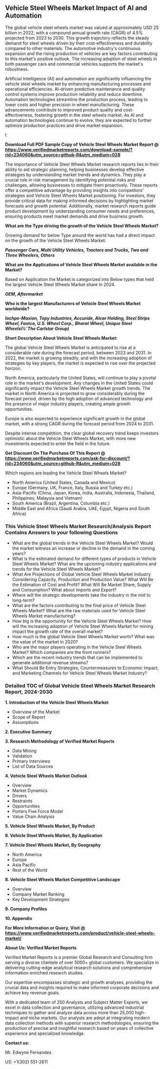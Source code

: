 <h2>Vehicle Steel Wheels Market Impact of AI and Automation</h2><p>The global vehicle steel wheels market was valued at approximately USD 25 billion in 2022, with a compound annual growth rate (CAGR) of 4.5% projected from 2023 to 2030. This growth trajectory reflects the steady demand for steel wheels driven by their cost-effectiveness and durability compared to other materials. The automotive industry's continuous expansion and the rising production of vehicles are key factors contributing to this market's positive outlook. The increasing adoption of steel wheels in both passenger cars and commercial vehicles supports the market's robustness.</p><p>Artificial Intelligence (AI) and automation are significantly influencing the vehicle steel wheels market by enhancing manufacturing processes and operational efficiencies. AI-driven predictive maintenance and quality control systems improve production reliability and reduce downtime. Automation technologies streamline the production process, leading to lower costs and higher precision in wheel manufacturing. These advancements contribute to improved product quality and cost-effectiveness, fostering growth in the steel wheels market. As AI and automation technologies continue to evolve, they are expected to further optimize production practices and drive market expansion.</p>t</p><p id="" class=""><strong>Download Full PDF Sample Copy of Vehicle Steel Wheels Market Report @ <a href="https://www.verifiedmarketreports.com/download-sample/?rid=234060&utm_source=github-R&utm_medium=028" target="_blank">https://www.verifiedmarketreports.com/download-sample/?rid=234060&utm_source=github-R&utm_medium=028</a></strong></p><p>The importance of&nbsp;Vehicle Steel Wheels Market research reports lies in their ability to aid strategic planning, helping businesses develop effective strategies by understanding market trends and dynamics. They play a crucial role in risk management by identifying potential risks and challenges, allowing businesses to mitigate them proactively. These reports offer a competitive advantage by providing insights into competitors' strategies and Vehicle Steel Wheels Market positioning. For investors, they provide critical data for making informed decisions by highlighting market forecasts and growth potential. Additionally, market research reports guide product development by understanding consumer needs and preferences, ensuring products meet market demands and drive business growth.</p><p><strong>What are the&nbsp;Type driving the growth of the Vehicle Steel Wheels Market?</strong></p><p id="" class="">Growing demand for below Type around the world has had a direct impact on the growth of the Vehicle Steel Wheels Market:</p><em><strong>Passenger Cars, Multi Utility Vehicles, Tractors and Trucks, Two and Three Wheelers, Others</strong></em></p><strong>What are the&nbsp;Applications&nbsp;of Vehicle Steel Wheels Market available in the Market?</strong></p><p id="" class="">Based on Application the Market is categorized into Below types that held the largest Vehicle Steel Wheels Market share In 2024.</p><em><strong>OEM, Aftermarket</strong></em></p><strong>Who is the largest Manufacturers of Vehicle Steel Wheels Market worldwide?</strong></p><p><em><strong>Iochpe-Maxion, Topy Industries, Accuride, Alcar Holding, Steel Strips Wheel, Fastco, U.S. Wheel Corp., Bharat Wheel, Unique Steel Wheelsï¼ˆThe Carlstar Group)</strong></em></p><p id="" class=""><strong>Short Description About Vehicle Steel Wheels Market:</strong></p><p>The global Vehicle Steel Wheels Market is anticipated to rise at a considerable rate during the forecast period, between 2023 and 2031. In 2022, the market is growing steadily, and with the increasing adoption of strategies by key players, the market is expected to rise over the projected horizon.</p><p>North America, particularly the United States, will continue to play a pivotal role in the market's development. Any changes in the United States could significantly impact the Vehicle Steel Wheels Market growth trends. The market in North America is projected to grow considerably during the forecast period, driven by the high adoption of advanced technology and the presence of major industry players, creating ample growth opportunities.</p><p>Europe is also expected to experience significant growth in the global market, with a strong CAGR during the forecast period from 2024 to 2031.</p><p>Despite intense competition, the clear global recovery trend keeps investors optimistic about the Vehicle Steel Wheels Market, with more new investments expected to enter the field in the future.</p><p id="" class=""><strong>Get Discount On The Purchase Of This Report @ <a href="https://www.verifiedmarketreports.com/ask-for-discount/?rid=234060&utm_source=github-R&utm_medium=028" target="_blank">https://www.verifiedmarketreports.com/ask-for-discount/?rid=234060&utm_source=github-R&utm_medium=028</a></strong></p>Which regions are leading the Vehicle Steel Wheels Market?</p><ul><li>North America (United States, Canada and Mexico)</li><li>Europe (Germany, UK, France, Italy, Russia and Turkey etc.)</li><li>Asia-Pacific (China, Japan, Korea, India, Australia, Indonesia, Thailand, Philippines, Malaysia and Vietnam)</li><li>South America (Brazil, Argentina, Columbia etc.)</li><li>Middle East and Africa (Saudi Arabia, UAE, Egypt, Nigeria and South Africa)</li></ul><h3 id="" class="">This Vehicle Steel Wheels Market Research/Analysis Report Contains Answers to your following Questions</h3><ul><li>What are the global trends in the Vehicle Steel Wheels Market? Would the market witness an increase or decline in the demand in the coming years?</li><li>What is the estimated demand for different types of products in Vehicle Steel Wheels Market? What are the upcoming industry applications and trends for the Vehicle Steel Wheels Market?</li><li>What Are Projections of Global Vehicle Steel Wheels Market Industry Considering Capacity, Production and Production Value? What Will Be the Estimation of Cost and Profit? What Will Be Market Share, Supply and Consumption? What about imports and Export?</li><li>Where will the strategic developments take the industry in the mid to long-term?</li><li>What are the factors contributing to the final price of Vehicle Steel Wheels Market? What are the raw materials used for Vehicle Steel Wheels Market manufacturing?</li><li>How big is the opportunity for the Vehicle Steel Wheels Market? How will the increasing adoption of Vehicle Steel Wheels Market for mining impact the growth rate of the overall market?</li><li>How much is the global Vehicle Steel Wheels Market worth? What was the value of the market In 2020?</li><li>Who are the major players operating in the Vehicle Steel Wheels Market? Which companies are the front runners?</li><li>Which are the recent industry trends that can be implemented to generate additional revenue streams?</li><li>What Should Be Entry Strategies, Countermeasures to Economic Impact, and Marketing Channels for Vehicle Steel Wheels Market Industry?</li></ul><h3 id="" class="">Detailed TOC of Global Vehicle Steel Wheels Market Research Report, 2024-2030</h3><p id="" class=""><strong>1. Introduction of the Vehicle Steel Wheels Market</strong></p><ul><li>Overview of the Market</li><li>Scope of Report</li><li>Assumptions</li></ul><p id="" class=""><strong>2. Executive Summary</strong></p><p id="" class=""><strong>3. Research Methodology of Verified Market Reports</strong></p><ul><li>Data Mining</li><li>Validation</li><li>Primary Interviews</li><li>List of Data Sources</li></ul><p id="" class=""><strong>4. Vehicle Steel Wheels Market Outlook</strong></p><ul><li>Overview</li><li>Market Dynamics</li><li>Drivers</li><li>Restraints</li><li>Opportunities</li><li>Porters Five Force Model</li><li>Value Chain Analysis</li></ul><p id="" class=""><strong>5. Vehicle Steel Wheels Market, By Product</strong></p><p id="" class=""><strong>6. Vehicle Steel Wheels Market, By Application</strong></p><p id="" class=""><strong>7. Vehicle Steel Wheels Market, By Geography</strong></p><ul><li>North America</li><li>Europe</li><li>Asia Pacific</li><li>Rest of the World</li></ul><p id="" class=""><strong>8. Vehicle Steel Wheels Market Competitive Landscape</strong></p><ul><li>Overview</li><li>Company Market Ranking</li><li>Key Development Strategies</li></ul><p id="" class=""><strong>9. Company Profiles</strong></p><p id="" class=""><strong>10. Appendix</strong></p><p id="" class=""><strong>For More Information or Query, Visit @ <a href="https://www.verifiedmarketreports.com/product/vehicle-steel-wheels-market/" target="_blank">https://www.verifiedmarketreports.com/product/vehicle-steel-wheels-market/</a></strong></p><p id="" class=""><strong>About Us: Verified Market Reports</strong></p><p id="" class="">Verified Market Reports is a premier Global Research and Consulting firm serving a diverse clientele of over 5000+ global customers. We specialize in delivering cutting-edge analytical research solutions and comprehensive information-enriched research studies.</p><p id="" class="">Our expertise encompasses strategic and growth analyses, providing the crucial data and insights required to make informed corporate decisions and achieve key revenue goals.</p><p id="" class="">With a dedicated team of 250 Analysts and Subject Matter Experts, we excel in data collection and governance, utilizing advanced industrial techniques to gather and analyze data across more than 25,000 high-impact and niche markets. Our analysts are adept at integrating modern data collection methods with superior research methodologies, ensuring the production of precise and insightful research based on years of collective experience and specialized knowledge.</p><p id="" class=""><strong>Contact us:</strong></p><p id="" class="">Mr. Edwyne Fernandes</p><p id="" class="">US: +1(302) 551-2611</p>